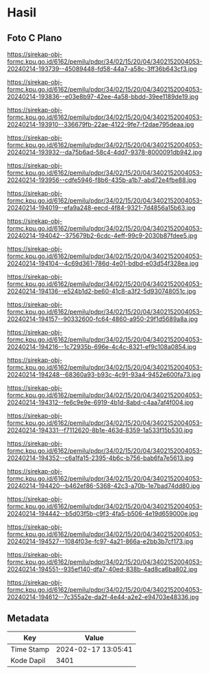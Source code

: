 # Hasil

## Foto C Plano

https://sirekap-obj-formc.kpu.go.id/6162/pemilu/pdpr/34/02/15/20/04/3402152004053-20240214-193739--45089448-fd58-44a7-a58c-3ff36b643cf3.jpg

https://sirekap-obj-formc.kpu.go.id/6162/pemilu/pdpr/34/02/15/20/04/3402152004053-20240214-193836--e03e8b97-42ee-4a58-bbdd-39ee1189de19.jpg

https://sirekap-obj-formc.kpu.go.id/6162/pemilu/pdpr/34/02/15/20/04/3402152004053-20240214-193910--336679fb-22ae-4122-9fe7-f2dae795deaa.jpg

https://sirekap-obj-formc.kpu.go.id/6162/pemilu/pdpr/34/02/15/20/04/3402152004053-20240214-193932--da75b6ad-58c4-4dd7-9378-8000091db942.jpg

https://sirekap-obj-formc.kpu.go.id/6162/pemilu/pdpr/34/02/15/20/04/3402152004053-20240214-193956--cdfe5946-f8b6-435b-a1b7-abd72e4fbe88.jpg

https://sirekap-obj-formc.kpu.go.id/6162/pemilu/pdpr/34/02/15/20/04/3402152004053-20240214-194019--efa9a248-eecd-4f84-9321-7d4856a15b63.jpg

https://sirekap-obj-formc.kpu.go.id/6162/pemilu/pdpr/34/02/15/20/04/3402152004053-20240214-194042--375679b2-6cdc-4eff-99c9-2030b87fdee5.jpg

https://sirekap-obj-formc.kpu.go.id/6162/pemilu/pdpr/34/02/15/20/04/3402152004053-20240214-194104--4c69d361-786d-4e01-bdbd-e03d54f328ea.jpg

https://sirekap-obj-formc.kpu.go.id/6162/pemilu/pdpr/34/02/15/20/04/3402152004053-20240214-194136--e524b1d2-be60-41c8-a3f2-5d930748051c.jpg

https://sirekap-obj-formc.kpu.go.id/6162/pemilu/pdpr/34/02/15/20/04/3402152004053-20240214-194157--90332600-fc64-4860-a950-29f1d5689a8a.jpg

https://sirekap-obj-formc.kpu.go.id/6162/pemilu/pdpr/34/02/15/20/04/3402152004053-20240214-194216--1c72935b-696e-4c4c-8321-ef9c108a0854.jpg

https://sirekap-obj-formc.kpu.go.id/6162/pemilu/pdpr/34/02/15/20/04/3402152004053-20240214-194248--68360a93-b93c-4c91-93a4-9452e600fa73.jpg

https://sirekap-obj-formc.kpu.go.id/6162/pemilu/pdpr/34/02/15/20/04/3402152004053-20240214-194312--fe6c9e9e-6919-4b1d-8abd-c4aa7af4f004.jpg

https://sirekap-obj-formc.kpu.go.id/6162/pemilu/pdpr/34/02/15/20/04/3402152004053-20240214-194331--f7112620-8b1e-463d-8359-1a533f15b530.jpg

https://sirekap-obj-formc.kpu.go.id/6162/pemilu/pdpr/34/02/15/20/04/3402152004053-20240214-194352--c6a1fa15-2395-4b6c-b756-bab6fa7e5613.jpg

https://sirekap-obj-formc.kpu.go.id/6162/pemilu/pdpr/34/02/15/20/04/3402152004053-20240214-194420--b462ef86-5368-42c3-a70b-1e7bad74dd80.jpg

https://sirekap-obj-formc.kpu.go.id/6162/pemilu/pdpr/34/02/15/20/04/3402152004053-20240214-194442--b5d03f5b-c9f3-4fa5-b506-4e19d659000e.jpg

https://sirekap-obj-formc.kpu.go.id/6162/pemilu/pdpr/34/02/15/20/04/3402152004053-20240214-194527--1084f03e-fc97-4a21-866a-e2bb3b7cf173.jpg

https://sirekap-obj-formc.kpu.go.id/6162/pemilu/pdpr/34/02/15/20/04/3402152004053-20240214-194551--935ef140-dfa7-40ed-838b-4ad8ca6ba802.jpg

https://sirekap-obj-formc.kpu.go.id/6162/pemilu/pdpr/34/02/15/20/04/3402152004053-20240214-194612--7c355a2e-da2f-4e44-a2e2-e94703e48336.jpg


## Metadata

| Key        | Value               |
| ---------- | ------------------- |
| Time Stamp | 2024-02-17 13:05:41 |
| Kode Dapil | 3401                |



